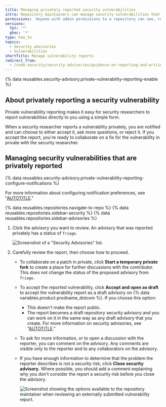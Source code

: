 ```yaml
---
title: Managing privately reported security vulnerabilities
intro: Repository maintainers can manage security vulnerabilities that have been privately reported to them by security researchers for repositories where private vulnerability reporting is enabled.
permissions: 'Anyone with admin permissions to a repository can see, review, and manage privately-reported vulnerabilities for the repository.'
versions:
  fpt: '*'
  ghec: '*'
type: how_to
topics:
  - Security advisories
  - Vulnerabilities
shortTitle: Manage vulnerability reports
redirect_from:
  - /code-security/security-advisories/guidance-on-reporting-and-writing/managing-privately-reported-security-vulnerabilities
---
```


{% data reusables.security-advisory.private-vulnerability-reporting-enable %}

## About privately reporting a security vulnerability

Private vulnerability reporting makes it easy for security researchers to report vulnerabilities directly to you using a simple form.

When a security researcher reports a vulnerability privately, you are notified and can choose to either accept it, ask more questions, or reject it. If you accept the report, you're ready to collaborate on a fix for the vulnerability in private with the security researcher.

## Managing security vulnerabilities that are privately reported

{% data reusables.security-advisory.private-vulnerability-reporting-configure-notifications %}

For more information about configuring notification preferences, see "[AUTOTITLE](/code-security/security-advisories/working-with-repository-security-advisories/configuring-private-vulnerability-reporting-for-a-repository#configuring-notifications-for-private-vulnerability-reporting)."

{% data reusables.repositories.navigate-to-repo %}
{% data reusables.repositories.sidebar-security %}
{% data reusables.repositories.sidebar-advisories %}
1. Click the advisory you want to review. An advisory that was reported privately has a status of `Triage`.

   ![Screenshot of a "Security Advisories" list.](/assets/images/help/security/advisory-list.png)

1. Carefully review the report, then choose how to proceed.
   - To collaborate on a patch in private, click **Start a temporary private fork** to create a place for further discussions with the contributor. This does not change the status of the proposed advisory from `Triage`.
   - To accept the reported vulnerability, click **Accept and open as draft** to accept the vulnerability report as a draft advisory on {% data variables.product.prodname_dotcom %}. If you choose this option:
      - This doesn't make the report public.
      - The report becomes a draft repository security advisory and you can work on it in the same way as any draft advisory that you create.
     For more information on security advisories, see "[AUTOTITLE](/code-security/security-advisories/working-with-repository-security-advisories/about-repository-security-advisories)."
   - To ask for more information, or to open a discussion with the reporter, you can comment on the advisory. Any comments are visible only to the reporter and to any collaborators on the advisory.
   - If you have enough information to determine that the problem the reporter describes is not a security risk, click **Close security advisory**. Where possible, you should add a comment explaining why you don't consider the report a security risk before you close the advisory.

     ![Screenshot showing the options available to the repository maintainer when reviewing an externally submitted vulnerability report.](/assets/images/help/security/advisory-maintainer-options.png)
